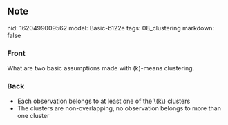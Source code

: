 ## Note
nid: 1620499009562
model: Basic-b122e
tags: 08_clustering
markdown: false

### Front
What are two basic assumptions made with \(k\)-means clustering.

### Back
<div>
  <div>
    <ul>
      <li>Each observation belongs to at least one of the \(k\)
      clusters
      <li>The clusters are non-overlapping, no observation belongs
      to more than one cluster
    </ul>
  </div>
</div>
